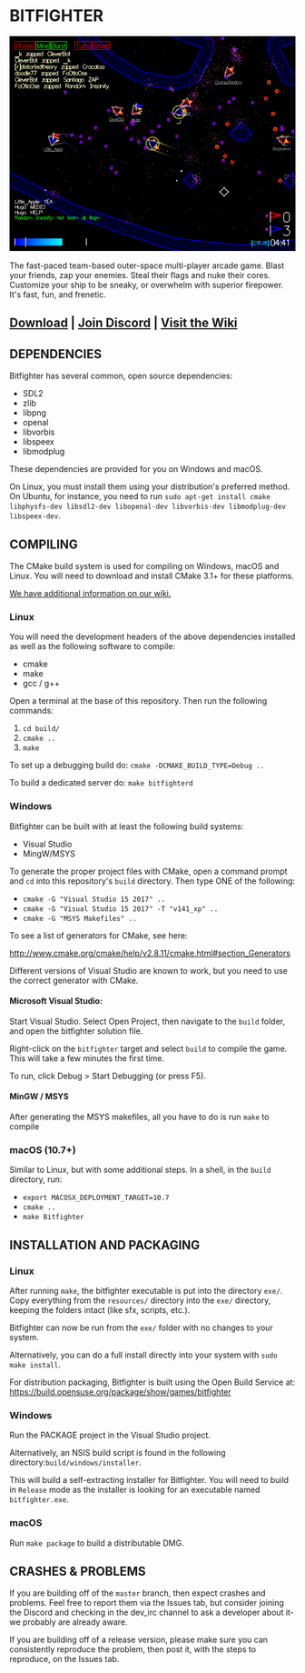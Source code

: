 # BITFIGHTER

![](screenshot.png)

The fast-paced team-based outer-space multi-player arcade game. Blast your friends, zap your enemies. Steal their flags and nuke their cores. Customize your ship to be sneaky, or overwhelm with superior firepower. It's fast, fun, and frenetic.

## [Download](http://bitfighter.org/downloads/) | [Join Discord](https://discord.gg/3sdzjkz) | [Visit the Wiki](http://bitfighter.org/wiki/index.php?title=Main_Page) 

## DEPENDENCIES

Bitfighter has several common, open source dependencies:
* SDL2
* zlib
* libpng
* openal
* libvorbis
* libspeex
* libmodplug

These dependencies are provided for you on Windows and macOS.

On Linux, you must install them using your distribution's preferred method. On Ubuntu, for instance, you need to run `sudo apt-get install cmake libphysfs-dev libsdl2-dev libopenal-dev libvorbis-dev libmodplug-dev libspeex-dev`.

## COMPILING

The CMake build system is used for compiling on Windows, macOS and Linux. You will need to download and install CMake 3.1+ for these platforms.

[We have additional information on our wiki.](https://bitfighter.org/wiki/index.php/Building_Bitfighter)

### Linux

You will need the development headers of the above dependencies installed as well as the following software to compile:
* cmake
* make
* gcc / g++

Open a terminal at the base of this repository.  Then run the following commands:

1. `cd build/`
2. `cmake ..`
3. `make`

To set up a debugging build do:  `cmake -DCMAKE_BUILD_TYPE=Debug ..`

To build a dedicated server do: `make bitfighterd`

### Windows

Bitfighter can be built with at least the following build systems:
  * Visual Studio
  * MingW/MSYS

To generate the proper project files with CMake, open a command prompt and `cd` into this repository's `build` directory. Then type ONE of the following:
* `cmake -G "Visual Studio 15 2017" ..`
* `cmake -G "Visual Studio 15 2017" -T "v141_xp" ..`
* `cmake -G "MSYS Makefiles" ..`

To see a list of generators for CMake, see here:

http://www.cmake.org/cmake/help/v2.8.11/cmake.html#section_Generators

Different versions of Visual Studio are known to work, but you need to use the
correct generator with CMake.

#### Microsoft Visual Studio:
Start Visual Studio.  Select Open Project, then navigate to the `build` folder, and open the bitfighter solution file.

Right-click on the `bitfighter` target and select `build` to compile the game. This will take a few minutes the first time.

To run, click Debug > Start Debugging (or press F5).

#### MinGW / MSYS
After generating the MSYS makefiles, all you have to do is run `make` to compile

### macOS (10.7+)

Similar to Linux, but with some additional steps.  In a shell, in the `build` directory, run:
* `export MACOSX_DEPLOYMENT_TARGET=10.7`
* `cmake ..`
* `make Bitfighter`

## INSTALLATION AND PACKAGING
### Linux
After running `make`, the bitfighter executable is put into the directory `exe/`.  Copy everything from the `resources/` directory into the `exe/` directory, keeping the folders intact (like sfx, scripts, etc.).

Bitfighter can now be run from the `exe/` folder with no changes to your system.

Alternatively, you can do a full install directly into your system with `sudo make install`.

For distribution packaging, Bitfighter is built using the Open Build Service at: https://build.opensuse.org/package/show/games/bitfighter

### Windows
Run the PACKAGE project in the Visual Studio project.

Alternatively, an NSIS build script is found in the following directory:`build/windows/installer`.

This will build a self-extracting installer for Bitfighter. You will need to build in `Release` mode as the installer is looking for an executable named `bitfighter.exe`.

### macOS
Run `make package` to build a distributable DMG.

## CRASHES & PROBLEMS
If you are building off of the `master` branch, then expect crashes and problems. Feel free to report them via the Issues tab, but consider joining the Discord and checking in the dev_irc channel to ask a developer about it- we probably are already aware.

If you are building off of a release version, please make sure you can consistently reproduce the problem, then post it, with the steps to reproduce, on the Issues tab.
